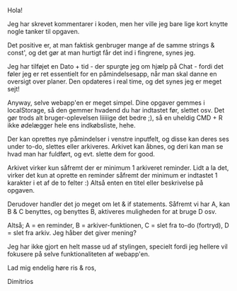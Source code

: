 Hola!

Jeg har skrevet kommentarer i koden, men her ville jeg bare lige kort knytte nogle tanker til opgaven. 

Det positive er, at man faktisk genbruger mange af de samme strings & const', og det gør at man hurtigt får det ind i fingrene, synes jeg. 

Jeg har tilføjet en Dato + tid - der spurgte jeg om hjælp på Chat - fordi det føler jeg er ret essentielt for en påmindelsesapp, når man skal danne en oversigt over planer. 
Den opdateres i real time, og det synes jeg er meget sejt!

Anyway, selve webapp'en er meget simpel. Dine opgaver gemmes i localStorage, så den gemmer hvadend du har indtastet før, slettet osv. Det gør trods alt bruger-oplevelsen liiiiige det bedre ;), så en uheldig CMD + R ikke ødelægger hele ens indkøbsliste, hehe. 

Der kan oprettes nye påmindelser i venstre inputfelt, og disse kan deres ses under to-do, slettes eller arkiveres. Arkivet kan åbnes, og deri kan man se hvad man har fuldført, og evt. slette dem for good. 

Arkivet virker kun såfremt der er minimum 1 arkiveret reminder. Lidt a la det, virker det kun at oprette en reminder såfremt der minimum er indtastet 1 karakter i et af de to felter :)
Altså enten en titel eller beskrivelse på opgaven. 

Derudover handler det jo meget om let & if statements. Såfremt vi har A, kan B & C benyttes, og benyttes B, aktiveres muligheden for at bruge D osv.  

Altså; A = en reminder, B = arkiver-funktionen, C = slet fra to-do (fortryd), D = slet fra arkiv. 
Jeg håber det giver mening?

Jeg har ikke gjort en helt masse ud af stylingen, specielt fordi jeg hellere vil fokusere på selve funktionaliteten af webapp'en. 

Lad mig endelig høre ris & ros, 

Dimitrios